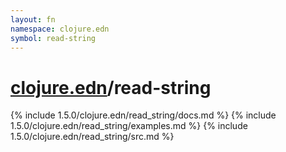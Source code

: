 ```yaml
---
layout: fn
namespace: clojure.edn
symbol: read-string
---
```


# [clojure.edn](../)/read-string

{% include 1.5.0/clojure.edn/read_string/docs.md %}
{% include 1.5.0/clojure.edn/read_string/examples.md %}
{% include 1.5.0/clojure.edn/read_string/src.md %}

